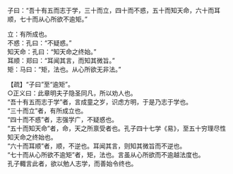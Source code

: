 子曰：“吾十有五而志于学，三十而立，四十而不惑，五十而知天命，六十而耳顺，七十而从心所欲不逾矩。”

立：有所成也。  
不惑：孔曰：“不疑惑。”  
知天命：孔曰：“知天命之终始。”    
耳顺：郑曰：“耳闻其言，而知其微旨。”  
矩：马曰：“矩，法也。从心所欲无非法。”  


【疏】“子曰”至“逾矩”。  
○正义曰：此章明夫子隐圣同凡，所以劝人也。  
“吾十有五而志于学”者，言成童之岁，识虑方明，于是乃志于学也。   
“三十而立”者，有所成立也。   
“四十而不惑”者，志强学广，不疑惑也。   
“五十而知天命”者，命，天之所禀受者也。孔子四十七学《易》，至五十穷理尽性知天命之终始也。   
“六十而耳顺”者，顺，不逆也。耳闻其言，则知其微旨而不逆也。   
“七十而从心所欲不逾矩”者，矩，法也。言虽从心所欲而不逾越法度也。  
孔子輙言此者，欲以勉人志学，而善始令终也。